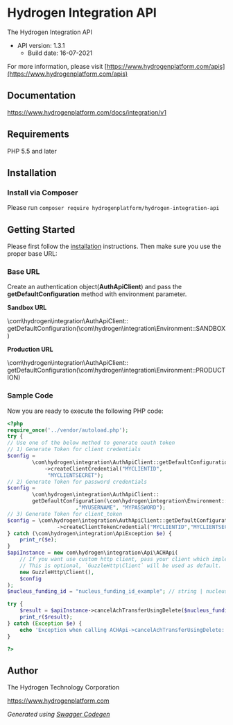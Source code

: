 # Hydrogen Integration API
The Hydrogen Integration API
- API version: 1.3.1
  - Build date: 16-07-2021

For more information, please visit [https://www.hydrogenplatform.com/apis](https://www.hydrogenplatform.com/apis)

## Documentation

https://www.hydrogenplatform.com/docs/integration/v1

## Requirements

PHP 5.5 and later

## Installation

### Install via Composer

Please run `composer require hydrogenplatform/hydrogen-integration-api`


## Getting Started

Please first follow the [installation](#installation) instructions. Then make sure you use the proper base URL:

### Base URL
Create an authentication object(**AuthApiClient**) and pass the **getDefaultConfiguration** method
 with environment parameter.
 
**Sandbox URL**

\com\hydrogen\integration\AuthApiClient::
        getDefaultConfiguration(\com\hydrogen\integration\Environment::SANDBOX)
        
**Production URL**

\com\hydrogen\integration\AuthApiClient::
        getDefaultConfiguration(\com\hydrogen\integration\Environment::PRODUCTION)
### Sample Code
Now you are ready to execute the following PHP code:

```php
<?php
require_once('../vendor/autoload.php');
try {
// Use one of the below method to generate oauth token
// 1) Generate Token for client credentials
$config =
        \com\hydrogen\integration\AuthApiClient::getDefaultConfiguration(\com\hydrogen\integration\Environment::PRODUCTION)
            ->createClientCredential("MYCLIENTID",
             "MYCLIENTSECRET");
// 2) Generate Token for password credentials
$config =
        \com\hydrogen\integration\AuthApiClient::
        getDefaultConfiguration(\com\hydrogen\integration\Environment::PRODUCTION)->createPasswordCredential("MYCLIENTID","MYCLIENTSECRET"
                      ,"MYUSERNAME", "MYPASSWORD");
// 3) Generate Token for client_token
$config = \com\hydrogen\integration\AuthApiClient::getDefaultConfiguration(\com\hydrogen\integration\Environment::PRODUCTION)
                ->createClientTokenCredential("MYCLIENTID","MYCLIENTSECRET", "CLIENT_TOKEN");
} catch (\com\hydrogen\integration\ApiException $e) {
    print_r($e);
}
$apiInstance = new com\hydrogen\integration\Api\ACHApi(
    // If you want use custom http client, pass your client which implements `GuzzleHttp\ClientInterface`.
    // This is optional, `GuzzleHttp\Client` will be used as default.
    new GuzzleHttp\Client(),
    $config
);
$nucleus_funding_id = "nucleus_funding_id_example"; // string | nucleus_funding_id

try {
    $result = $apiInstance->cancelAchTransferUsingDelete($nucleus_funding_id);
    print_r($result);
} catch (Exception $e) {
    echo 'Exception when calling ACHApi->cancelAchTransferUsingDelete: ', $e->getMessage(), PHP_EOL;
}

?>
```

## Author
The Hydrogen Technology Corporation

https://www.hydrogenplatform.com

*Generated using [Swagger Codegen](https://github.com/swagger-api/swagger-codegen)*